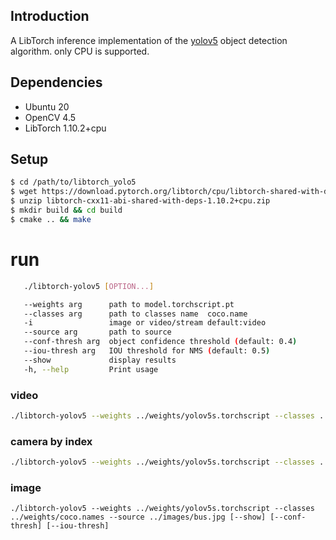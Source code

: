 ## Introduction

A LibTorch inference implementation of the [yolov5](https://github.com/ultralytics/yolov5) object detection algorithm. only CPU is supported.



## Dependencies

- Ubuntu 20
- OpenCV 4.5
- LibTorch 1.10.2+cpu




## Setup

```bash
$ cd /path/to/libtorch_yolo5
$ wget https://download.pytorch.org/libtorch/cpu/libtorch-shared-with-deps-1.10.2%2Bcpu.zip
$ unzip libtorch-cxx11-abi-shared-with-deps-1.10.2+cpu.zip
$ mkdir build && cd build
$ cmake .. && make
```





# run

```bash
   ./libtorch-yolov5 [OPTION...]

   --weights arg      path to model.torchscript.pt
   --classes arg      path to classes name  coco.name
   -i                 image or video/stream default:video
   --source arg       path to source
   --conf-thresh arg  object confidence threshold (default: 0.4)
   --iou-thresh arg   IOU threshold for NMS (default: 0.5)
   --show             display results
   -h, --help         Print usage
```


### video
```bash
./libtorch-yolov5 --weights ../weights/yolov5s.torchscript --classes ../weights/coco.names --source ../videos/t2.mp4 [--show] [--conf-thresh] [--iou-thresh]
```

### camera by index
```bash
./libtorch-yolov5 --weights ../weights/yolov5s.torchscript --classes ../weights/coco.names --source 0 [--show] [--conf-thresh] [--iou-thresh]
```


### image
```
./libtorch-yolov5 --weights ../weights/yolov5s.torchscript --classes ../weights/coco.names --source ../images/bus.jpg [--show] [--conf-thresh] [--iou-thresh]
```
